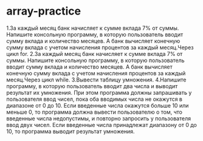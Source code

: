 # array-practice
1.За каждый месяц банк начисляет к сумме вклада 7% от суммы. 
Напишите консольную программу, в которую пользователь вводит сумму вклада и количество месяцев. 
А банк вычисляет конечную сумму вклада с учетом начисления процентов за каждый месяц.Через цикл for.
2.За каждый месяц банк начисляет к сумме вклада 7% от суммы. 
Напишите консольную программу, в которую пользователь вводит сумму вклада и количество месяцев. 
А банк вычисляет конечную сумму вклада с учетом начисления процентов за каждый месяц.Через цикл while.
3.Вывести таблицу умножения.
4.Напишите программу, в которую пользователь вводит два числа и выводит результат их умножения. 
При этом программа должны запрашивать у пользователя ввод чисел, пока оба вводимых числа не окажутся в диапазоне от 0 до 10. 
Если введенные числа окажутся больше 10 или меньше 0, 
то программа должна вывести пользователю о том, что введенные числа недопустимы, и повторно запросить у пользователя ввод двух чисел.
Если введенные числа принадлежат диапазону от 0 до 10, то программа выводит результат умножения.

